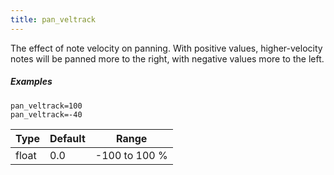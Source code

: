 ```yaml
---
title: pan_veltrack
---
```

The effect of note velocity on panning. With positive values, higher-velocity
notes will be panned more to the right, with negative values more to the left.

##### Examples

```
pan_veltrack=100
pan_veltrack=-40
```

| Type  | Default | Range         |
| ---   | ---     | ---           |
| float | 0.0     | -100 to 100 % |
